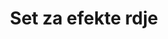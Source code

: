 ---
layout: product
title: "Set za efekte rdje"
price: "3100" 
desc: "Set uljanih boja"
img_path: "/assets/img/ABT304.webp"
brand: "Abteilung 502"
available: true
special_offer: false
new: false
soon: false
cat: "050000"
subcat: "050400"
subsubcat: "00"
sifra: "ABT304"
popular: false
spec: false
---